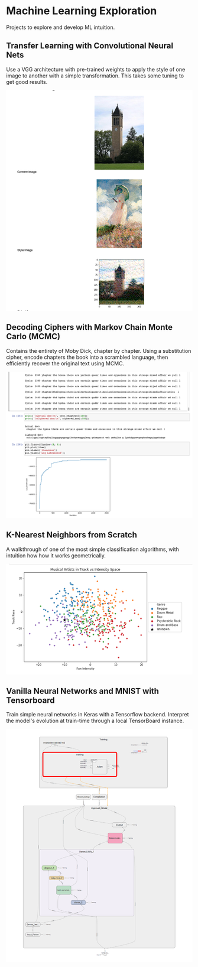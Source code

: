 # Machine Learning Exploration

Projects to explore and develop ML intuition.


 ## Transfer Learning with Convolutional Neural Nets
 Use a VGG architecture with pre-trained weights to apply the style of one image to another with a simple transformation. This takes some tuning to get good results. 
 
 ![An example of style transfer](CNN_transfer_learning/style_transfer.png)
 
 
 ## Decoding Ciphers with Markov Chain Monte Carlo (MCMC)
 Contains the entirety of Moby Dick, chapter by chapter. Using a substitution cipher, encode chapters the book into a scrambled language, then efficiently recover the original text using MCMC. 
 
 ![Progress in decoding a ciphered text](mcmc_decoding/cipher_progress.png)
 
 
 ## K-Nearest Neighbors from Scratch
 A walkthrough of one of the most simple classification algorithms, with intuition how how it works geometrically.
 

![Toy data for classification](k_nearest_neighbors/toy_data.png)
 
 
 ## Vanilla Neural Networks and MNIST with Tensorboard
 
Train simple neural networks in Keras with a Tensorflow backend. Interpret the model's evolution at train-time through a local TensorBoard instance.

![A simple NN in tensorboard](tensorboard_stuff/Final/Improved_Model_Graph.png)